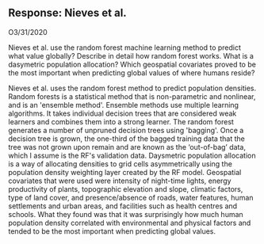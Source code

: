 ## Response: Nieves et al.
O3/31/2020

Nieves et al. use the random forest machine learning method to predict what value globally?  Describe in detail how random forest works.  What is a dasymetric population allocation? Which geospatial covariates proved to be the most important when predicting global values of where humans reside?

Nieves et al. uses the random forest method to predict population densities.
Random forests is a statistical method that is non-parametric and nonlinear, and is an 'ensemble method'. Ensemble methods use multiple learning algorithms. It takes individual decision trees that are considered weak learners and combines them into a strong learner. The random forest generates a number of unpruned decision trees using 'bagging'. Once a decision tree is grown, the one-third of the bagged training data that the tree was not grown upon remain and are known as the ‘out-of-bag’ data, which I assume is the RF's validation data.
Daysmetric population allocation is a way of allocating densities to grid cells asymmetrically using the population density weighting layer created by the RF model.
Geospatial covariates that were used were intensity of night-time lights, energy productivity of plants, topographic elevation and slope, climatic factors, type of land cover, and presence/absence of roads, water features, human settlements
and urban areas, and facilities such as health centres and schools. What they found was that it was surprisingly how much human population density correlated with environmental and physical factors and tended to be the most important when predicting global values.
